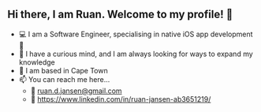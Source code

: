 ## Hi there, I am Ruan. Welcome to my profile! 👋
- 💻 I am a Software Engineer, specialising in native iOS app development 
- 🌱 I have a curious mind, and I am always looking for ways to expand my knowledge
- 📍 I am based in Cape Town
- 📫 You can reach me here...
  - 📧 ruan.d.jansen@gmail.com
  - 🔗 https://www.linkedin.com/in/ruan-jansen-ab3651219/
